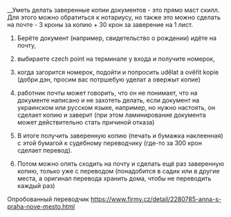 __Уметь делать заверенные копии документов - это прямо маст скилл.
Для этого можно обратиться к нотариусу, но также это можно сделать на почте - 3 кроны за копию + 30 крон за заверение на 1 лист.

1) Берёте документ (например, свидетельство о рождении) идёте на почту,

2) выбираете czech point на терминале у входа и получите номерок,

3) когда загорится номерок, подойти и попросить udělat a ověřit kopie (добри дэн, просим вас потршебую уделат а овержыт копие)

4) работник почты может говорить, что он не понимает, что на документе написано и не захотеть делать, если документ на украинском или русском языке, например, но нужно настоять, он сделает копию и заверит (при этом ламинирование документа может действительно стать причиной отказа)

5) В итоге получить заверенную копию 
(печать и бумажка наклеенная) с этой бумагой к судебному переводчику (где-то за 300 крон сделает перевод). 

6) Потом можно опять сходить на почту и сделать ещё раз заверенную копию, только уже с переводом (понадобится в садик или в другие места, а оригинал перевода хранить дома, чтобы не переводить каждый раз)

Опробованный переводчик  https://www.firmy.cz/detail/2280785-anna-s-praha-nove-mesto.html
